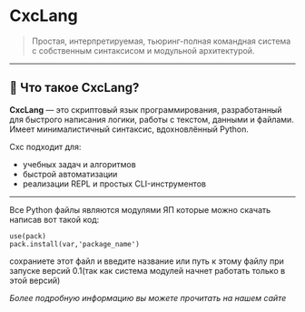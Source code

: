 # CxcLang

> Простая, интерпретируемая, тьюринг-полная командная система с собственным синтаксисом и модульной архитектурой.

---

## 🚀 Что такое CxcLang?

**CxcLang** — это скриптовый язык программирования, разработанный для быстрого написания логики, работы с текстом, данными и файлами. Имеет минималистичный синтаксис, вдохновлённый Python.

Cxc подходит для:
- учебных задач и алгоритмов
- быстрой автоматизации
- реализации REPL и простых CLI-инструментов

---
Все Python файлы являются модулями ЯП которые можно скачать написав вот такой код:
```
use(pack)
pack.install(var,'package_name')
```
сохраниете этот файл и введите название или путь к этому файлу при запуске версий 0.1(так как система модулей начнет работать только в этой версий)

_Более подробную информацию вы можете прочитать на нашем сайте_
